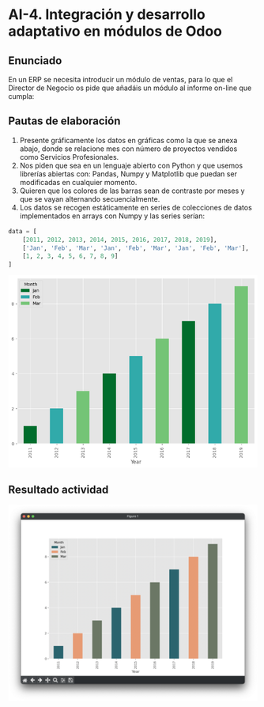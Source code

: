 # AI-4. Integración y desarrollo adaptativo en módulos de Odoo

## Enunciado

En un ERP se necesita introducir un módulo de ventas, para lo que el Director de Negocio os pide que añadáis un módulo al informe on-line que cumpla:

## Pautas de elaboración

1. Presente gráficamente los datos en gráficas como la que se anexa abajo, donde se relacione mes con número de proyectos vendidos como Servicios Profesionales.
2. Nos piden que sea en un lenguaje abierto con Python y que usemos librerías abiertas con: Pandas, Numpy y Matplotlib que puedan ser  modificadas en cualquier momento.
3. Quieren que los colores de las barras sean de contraste por meses y que se vayan alternando secuencialmente.
4. Los datos se recogen estáticamente en series de colecciones de datos implementados en arrays con Numpy y las series serían:

```python
data = [
    [2011, 2012, 2013, 2014, 2015, 2016, 2017, 2018, 2019],
    ['Jan', 'Feb', 'Mar', 'Jan', 'Feb', 'Mar', 'Jan', 'Feb', 'Mar'],
    [1, 2, 3, 4, 5, 6, 7, 8, 9]
]
```

![Gráfica](ai4.png)

## Resultado actividad

![Gráfica resultado](ai4-alonso.png)
